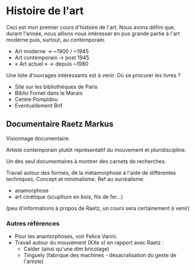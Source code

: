 # Histoire de l'art

Ceci est mon premier cours d'histoire de l'art. Nous avons défini que, durant l'année, nous allions nous intéresser en pus grande partie à l'art moderne puis, surtout, au contemporain.

* Art moderne → ~1900 / ~1945
* Art contemporain → post 1945
* « Art actuel » → depuis ~1980

Une liste d'ouvrages intéressants est à venir. Où se procurer les livres ?

* Site sur les bibliothèques de Paris 
* Biblio Fornet dans le Marais
* Centre Pompidou 
* Eventuellement Bnf

## Documentaire Raetz Markus
 
Visionnage documentaire.

Artiste contemporain plutôt représentatif du mouvement et pluridiscipline.

Un des seul documentaires à montrer des carnets de recherches.

Travail autour des formes, de la métamorphose à l'aide de différentes techniques. Concept et minimalisme. Ref au surréalisme.
* anamorphose
* art cinétique (scuplture en bois, fils de fer...)

(peu d'informations à propos de Raetz, un cours sera certainement à venir)

### Autres références

* Pour les anamorphoses, voir Felice Varini.
* Travail autour du mouvement (XXe s) en rapport avec Raetz :
  * Calder (ainsi qu'une dim bricolage)
  * Tinguely (fabrique des machines - désacralisation du geste de l'artiste)
